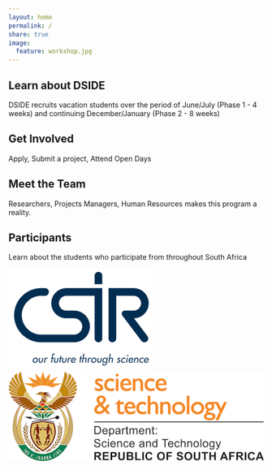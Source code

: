 ```yaml
---
layout: home
permalink: /
share: true
image:
  feature: workshop.jpg
---
```


<div class="tiles">

<div class="tile">
  <h2 class="post-title">Learn about DSIDE</h2>
  <p class="post-excerpt"> DSIDE recruits vacation students over the period of June/July (Phase 1 - 4 weeks) and continuing December/January (Phase 2 - 8 weeks)</p>
</div><!-- /.tile -->

<div class="tile">
  <h2 class="post-title">Get Involved</h2>
  <p class="post-excerpt">Apply, Submit a project, Attend Open Days</p>
</div><!-- /.tile -->

<div class="tile">
  <h2 class="post-title">Meet the Team</h2>
  <p class="post-excerpt">Researchers, Projects Managers, Human Resources makes this program a reality. </p>
</div><!-- /.tile -->

<div class="tile">
  <h2 class="post-title">Participants</h2>
  <p class="post-excerpt">Learn about the students who participate from throughout South Africa</p>
</div><!-- /.tile -->

</div><!-- /.tiles -->

[![CSIR](/images/csir-logo.png)](http://www.csir.co.za) [![DST](/images/logo-dst.png)](http://www.dst.gov.za)
